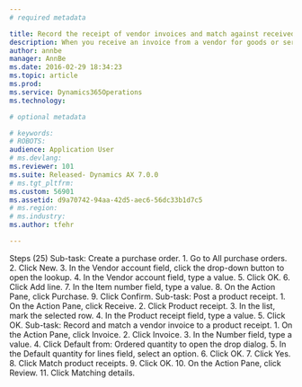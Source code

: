 ```yaml
---
# required metadata

title: Record the receipt of vendor invoices and match against received quantities | Microsoft Docs
description: When you receive an invoice from a vendor for goods or services on a purchase order, the business processes might require that the goods or services be received before the invoice can be approved for payment. Before you begin, make sure that the Invoice matching configuration key is selected. In the Accounts payable parameters page, ensure that the Enable invoice matching validation option is selected, the Post invoice with discrepancies field is set to Require approval, and the Line matching policy field is set to Three-way matching. This procedure uses the USMF demo company. The accounts payable manager or accounting manager role would perform these steps.
author: annbe
manager: AnnBe
ms.date: 2016-02-29 18:34:23
ms.topic: article
ms.prod: 
ms.service: Dynamics365Operations
ms.technology: 

# optional metadata

# keywords: 
# ROBOTS: 
audience: Application User
# ms.devlang: 
ms.reviewer: 101
ms.suite: Released- Dynamics AX 7.0.0
# ms.tgt_pltfrm: 
ms.custom: 56901
ms.assetid: d9a70742-94aa-42d5-aec6-56dc33b1d7c5
# ms.region: 
# ms.industry: 
ms.author: tfehr

---
```


Steps (25)
Sub-task: Create a purchase order.
1.
Go to All purchase orders.
2.
Click New.
3.
In the Vendor account field, click the drop-down button to open the lookup.
4.
In the Vendor account field, type a value.
5.
Click OK.
6.
Click Add line.
7.
In the Item number field, type a value.
8.
On the Action Pane, click Purchase.
9.
Click Confirm.
Sub-task: Post a product receipt.
1.
On the Action Pane, click Receive.
2.
Click Product receipt.
3.
In the list, mark the selected row.
4.
In the Product receipt field, type a value.
5.
Click OK.
Sub-task: Record and match a vendor invoice to a product receipt.
1.
On the Action Pane, click Invoice.
2.
Click Invoice.
3.
In the Number field, type a value.
4.
Click Default from: Ordered quantity to open the drop dialog.
5.
In the Default quantity for lines field, select an option.
6.
Click OK.
7.
Click Yes.
8.
Click Match product receipts.
9.
Click OK.
10.
On the Action Pane, click Review.
11.
Click Matching details.

